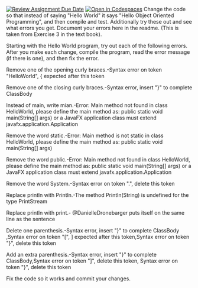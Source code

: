 [![Review Assignment Due Date](https://classroom.github.com/assets/deadline-readme-button-22041afd0340ce965d47ae6ef1cefeee28c7c493a6346c4f15d667ab976d596c.svg)](https://classroom.github.com/a/KfWXY3c0)
[![Open in Codespaces](https://classroom.github.com/assets/launch-codespace-2972f46106e565e64193e422d61a12cf1da4916b45550586e14ef0a7c637dd04.svg)](https://classroom.github.com/open-in-codespaces?assignment_repo_id=20155145)
Change the code so that instead of saying "Hello World" it says "Hello Object Oriented Programming", and then compile and test. 
Additionally try these out and see what errors you get. Document your errors here in the readme. (This is taken from Exercise 3 in the text book).

Starting with the Hello World program, try out each of the following errors. After you make each change, compile the program, read the error message (if there is one), and then fix the error.

Remove one of the opening curly braces.-Syntax error on token "HelloWorld", { expected after this token

Remove one of the closing curly braces.-Syntax error, insert "}" to complete ClassBody

Instead of main, write mian.-Error: Main method not found in class HelloWorld, please define the main method as:
   public static void main(String[] args)
or a JavaFX application class must extend javafx.application.Application

Remove the word static.-Error: Main method is not static in class HelloWorld, please define the main method as:
   public static void main(String[] args)

Remove the word public.-Error: Main method not found in class HelloWorld, please define the main method as:
   public static void main(String[] args)
or a JavaFX application class must extend javafx.application.Application

Remove the word System.-Syntax error on token ".", delete this token

Replace println with Println.-The method Println(String) is undefined for the type PrintStream

Replace println with print.- @DanielleDronebarger puts itself on the same line as the sentence

Delete one parenthesis.-Syntax error, insert "}" to complete ClassBody ,Syntax error on token "[", ] expected after this token,Syntax error on token "}", delete this token

Add an extra parenthesis.-Syntax error, insert "}" to complete ClassBody,Syntax error on token "]", delete this token,
Syntax error on token "}", delete this token

Fix the code so it works and commit your changes.
